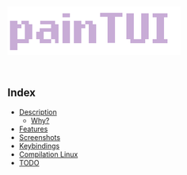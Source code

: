 ![painTUI](Img/painTUI.png)

<div style="display: inline;">
    <img src="https://img.shields.io/badge/written in-C-C8ACD6" alt=""/>
    <img src="https://img.shields.io/badge/version-v0.0.1-C8ACD6" alt=""/>
</div>


## Index
- [Description](https://github.com/rdWei/painTUI#Description)
    - [Why?](https://github.com/rdWei/painTUI#Why?)
- [Features](https://github.com/rdWei/painTUI#Features)
- [Screenshots](https://github.com/rdWei/painTUI#Screenshots)
- [Keybindings](https://github.com/rdWei/painTUI#Keybindings)
- [Compilation Linux](https://github.com/rdWei/painTUI#Compilation-Linux)
- [TODO](https://github.com/rdWei/painTUI#TODO)

